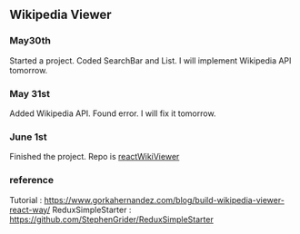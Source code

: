 ## Wikipedia Viewer

### May30th
Started a project. Coded SearchBar and List. I will implement Wikipedia API tomorrow.

### May 31st
Added Wikipedia API. Found error. I will fix it tomorrow.

### June 1st
Finished the project. Repo is [reactWikiViewer](https://github.com/aaayumi/reactWikiViewer)

### reference 
Tutorial : https://www.gorkahernandez.com/blog/build-wikipedia-viewer-react-way/
ReduxSimpleStarter : https://github.com/StephenGrider/ReduxSimpleStarter
